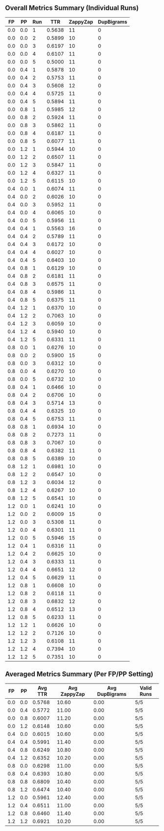## Overall Metrics Summary (Individual Runs)

| FP    | PP    | Run | TTR    | ZappyZap | DupBigrams   |
|-------|-------|-----|--------|----------|--------------|
| 0.0   | 0.0   | 1   | 0.5638 | 11       | 0            |
| 0.0   | 0.0   | 2   | 0.5899 | 10       | 0            |
| 0.0   | 0.0   | 3   | 0.6197 | 10       | 0            |
| 0.0   | 0.0   | 4   | 0.6107 | 11       | 0            |
| 0.0   | 0.0   | 5   | 0.5000 | 11       | 0            |
| 0.0   | 0.4   | 1   | 0.5878 | 10       | 0            |
| 0.0   | 0.4   | 2   | 0.5753 | 11       | 0            |
| 0.0   | 0.4   | 3   | 0.5608 | 12       | 0            |
| 0.0   | 0.4   | 4   | 0.5725 | 11       | 0            |
| 0.0   | 0.4   | 5   | 0.5894 | 11       | 0            |
| 0.0   | 0.8   | 1   | 0.5985 | 12       | 0            |
| 0.0   | 0.8   | 2   | 0.5924 | 11       | 0            |
| 0.0   | 0.8   | 3   | 0.5862 | 11       | 0            |
| 0.0   | 0.8   | 4   | 0.6187 | 11       | 0            |
| 0.0   | 0.8   | 5   | 0.6077 | 11       | 0            |
| 0.0   | 1.2   | 1   | 0.5944 | 10       | 0            |
| 0.0   | 1.2   | 2   | 0.6507 | 11       | 0            |
| 0.0   | 1.2   | 3   | 0.5847 | 11       | 0            |
| 0.0   | 1.2   | 4   | 0.6327 | 11       | 0            |
| 0.0   | 1.2   | 5   | 0.6115 | 10       | 0            |
| 0.4   | 0.0   | 1   | 0.6074 | 11       | 0            |
| 0.4   | 0.0   | 2   | 0.6026 | 10       | 0            |
| 0.4   | 0.0   | 3   | 0.5952 | 11       | 0            |
| 0.4   | 0.0   | 4   | 0.6065 | 10       | 0            |
| 0.4   | 0.0   | 5   | 0.5956 | 11       | 0            |
| 0.4   | 0.4   | 1   | 0.5563 | 16       | 0            |
| 0.4   | 0.4   | 2   | 0.5789 | 11       | 0            |
| 0.4   | 0.4   | 3   | 0.6172 | 10       | 0            |
| 0.4   | 0.4   | 4   | 0.6027 | 10       | 0            |
| 0.4   | 0.4   | 5   | 0.6403 | 10       | 0            |
| 0.4   | 0.8   | 1   | 0.6129 | 10       | 0            |
| 0.4   | 0.8   | 2   | 0.6181 | 11       | 0            |
| 0.4   | 0.8   | 3   | 0.6575 | 11       | 0            |
| 0.4   | 0.8   | 4   | 0.5986 | 11       | 0            |
| 0.4   | 0.8   | 5   | 0.6375 | 11       | 0            |
| 0.4   | 1.2   | 1   | 0.6370 | 10       | 0            |
| 0.4   | 1.2   | 2   | 0.7063 | 10       | 0            |
| 0.4   | 1.2   | 3   | 0.6059 | 10       | 0            |
| 0.4   | 1.2   | 4   | 0.5940 | 10       | 0            |
| 0.4   | 1.2   | 5   | 0.6331 | 11       | 0            |
| 0.8   | 0.0   | 1   | 0.6276 | 10       | 0            |
| 0.8   | 0.0   | 2   | 0.5900 | 15       | 0            |
| 0.8   | 0.0   | 3   | 0.6312 | 10       | 0            |
| 0.8   | 0.0   | 4   | 0.6270 | 10       | 0            |
| 0.8   | 0.0   | 5   | 0.6732 | 10       | 0            |
| 0.8   | 0.4   | 1   | 0.6466 | 10       | 0            |
| 0.8   | 0.4   | 2   | 0.6706 | 10       | 0            |
| 0.8   | 0.4   | 3   | 0.5714 | 13       | 0            |
| 0.8   | 0.4   | 4   | 0.6325 | 10       | 0            |
| 0.8   | 0.4   | 5   | 0.6753 | 11       | 0            |
| 0.8   | 0.8   | 1   | 0.6934 | 10       | 0            |
| 0.8   | 0.8   | 2   | 0.7273 | 11       | 0            |
| 0.8   | 0.8   | 3   | 0.7067 | 10       | 0            |
| 0.8   | 0.8   | 4   | 0.6382 | 11       | 0            |
| 0.8   | 0.8   | 5   | 0.6389 | 10       | 0            |
| 0.8   | 1.2   | 1   | 0.6981 | 10       | 0            |
| 0.8   | 1.2   | 2   | 0.6547 | 10       | 0            |
| 0.8   | 1.2   | 3   | 0.6034 | 12       | 0            |
| 0.8   | 1.2   | 4   | 0.6267 | 10       | 0            |
| 0.8   | 1.2   | 5   | 0.6541 | 10       | 0            |
| 1.2   | 0.0   | 1   | 0.6241 | 10       | 0            |
| 1.2   | 0.0   | 2   | 0.6009 | 15       | 0            |
| 1.2   | 0.0   | 3   | 0.5308 | 11       | 0            |
| 1.2   | 0.0   | 4   | 0.6301 | 11       | 0            |
| 1.2   | 0.0   | 5   | 0.5946 | 15       | 0            |
| 1.2   | 0.4   | 1   | 0.6316 | 11       | 0            |
| 1.2   | 0.4   | 2   | 0.6625 | 10       | 0            |
| 1.2   | 0.4   | 3   | 0.6333 | 11       | 0            |
| 1.2   | 0.4   | 4   | 0.6651 | 12       | 0            |
| 1.2   | 0.4   | 5   | 0.6629 | 11       | 0            |
| 1.2   | 0.8   | 1   | 0.6608 | 10       | 0            |
| 1.2   | 0.8   | 2   | 0.6118 | 11       | 0            |
| 1.2   | 0.8   | 3   | 0.6832 | 12       | 0            |
| 1.2   | 0.8   | 4   | 0.6512 | 13       | 0            |
| 1.2   | 0.8   | 5   | 0.6233 | 11       | 0            |
| 1.2   | 1.2   | 1   | 0.6626 | 10       | 0            |
| 1.2   | 1.2   | 2   | 0.7126 | 10       | 0            |
| 1.2   | 1.2   | 3   | 0.6108 | 11       | 0            |
| 1.2   | 1.2   | 4   | 0.7394 | 10       | 0            |
| 1.2   | 1.2   | 5   | 0.7351 | 10       | 0            |

## Averaged Metrics Summary (Per FP/PP Setting)

| FP    | PP    | Avg TTR   | Avg ZappyZap | Avg DupBigrams | Valid Runs   |
|-------|-------|-----------|--------------|----------------|--------------|
| 0.0   | 0.0   | 0.5768    | 10.60        | 0.00           | 5/5          |
| 0.0   | 0.4   | 0.5772    | 11.00        | 0.00           | 5/5          |
| 0.0   | 0.8   | 0.6007    | 11.20        | 0.00           | 5/5          |
| 0.0   | 1.2   | 0.6148    | 10.60        | 0.00           | 5/5          |
| 0.4   | 0.0   | 0.6015    | 10.60        | 0.00           | 5/5          |
| 0.4   | 0.4   | 0.5991    | 11.40        | 0.00           | 5/5          |
| 0.4   | 0.8   | 0.6249    | 10.80        | 0.00           | 5/5          |
| 0.4   | 1.2   | 0.6352    | 10.20        | 0.00           | 5/5          |
| 0.8   | 0.0   | 0.6298    | 11.00        | 0.00           | 5/5          |
| 0.8   | 0.4   | 0.6393    | 10.80        | 0.00           | 5/5          |
| 0.8   | 0.8   | 0.6809    | 10.40        | 0.00           | 5/5          |
| 0.8   | 1.2   | 0.6474    | 10.40        | 0.00           | 5/5          |
| 1.2   | 0.0   | 0.5961    | 12.40        | 0.00           | 5/5          |
| 1.2   | 0.4   | 0.6511    | 11.00        | 0.00           | 5/5          |
| 1.2   | 0.8   | 0.6460    | 11.40        | 0.00           | 5/5          |
| 1.2   | 1.2   | 0.6921    | 10.20        | 0.00           | 5/5          |

